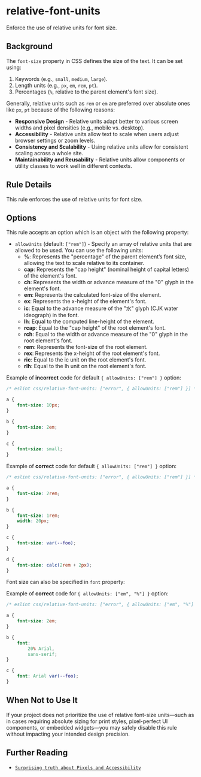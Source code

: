 # relative-font-units

Enforce the use of relative units for font size.

## Background

The `font-size` property in CSS defines the size of the text. It can be set using:

1. Keywords (e.g., `small`, `medium`, `large`).
1. Length units (e.g., `px`, `em`, `rem`, `pt`).
1. Percentages (`%`, relative to the parent element's font size).

Generally, relative units such as `rem` or `em` are preferred over absolute ones like `px`, `pt` because of the following reasons:

- **Responsive Design** - Relative units adapt better to various screen widths and pixel densities (e.g., mobile vs. desktop).
- **Accessibility** - Relative units allow text to scale when users adjust browser settings or zoom levels.
- **Consistency and Scalability** - Using relative units allow for consistent scaling across a whole site.
- **Maintainability and Reusability** - Relative units allow components or utility classes to work well in different contexts.

## Rule Details

This rule enforces the use of relative units for font size.

## Options

This rule accepts an option which is an object with the following property:

- `allowUnits` (default: `["rem"]`) - Specify an array of relative units that are allowed to be used. You can use the following units:
    - **%**: Represents the "percentage" of the parent element’s font size, allowing the text to scale relative to its container.
    - **cap**: Represents the "cap height" (nominal height of capital letters) of the element's font.
    - **ch**: Represents the width or advance measure of the "0" glyph in the element's font.
    - **em**: Represents the calculated font-size of the element.
    - **ex**: Represents the x-height of the element's font.
    - **ic**: Equal to the advance measure of the "水" glyph (CJK water ideograph) in the font.
    - **lh**: Equal to the computed line-height of the element.
    - **rcap**: Equal to the "cap height" of the root element's font.
    - **rch**: Equal to the width or advance measure of the "0" glyph in the root element's font.
    - **rem**: Represents the font-size of the root element.
    - **rex**: Represents the x-height of the root element's font.
    - **ric**: Equal to the ic unit on the root element's font.
    - **rlh**: Equal to the lh unit on the root element's font.

Example of **incorrect** code for default `{ allowUnits: ["rem"] }` option:

```css
/* eslint css/relative-font-units: ["error", { allowUnits: ["rem"] }] */

a {
	font-size: 10px;
}

b {
	font-size: 2em;
}

c {
	font-size: small;
}
```

Example of **correct** code for default `{ allowUnits: ["rem"] }` option:

```css
/* eslint css/relative-font-units: ["error", { allowUnits: ["rem"] }] */

a {
	font-size: 2rem;
}

b {
	font-size: 1rem;
	width: 20px;
}

c {
	font-size: var(--foo);
}

d {
	font-size: calc(2rem + 2px);
}
```

Font size can also be specified in `font` property:

Example of **correct** code for `{ allowUnits: ["em", "%"] }` option:

```css
/* eslint css/relative-font-units: ["error", { allowUnits: ["em", "%"] }] */

a {
	font-size: 2em;
}

b {
	font:
		20% Arial,
		sans-serif;
}

c {
	font: Arial var(--foo);
}
```

## When Not to Use It

If your project does not prioritize the use of relative font-size units—such as in cases requiring absolute sizing for print styles, pixel-perfect UI components, or embedded widgets—you may safely disable this rule without impacting your intended design precision.

## Further Reading

- [`Surprising truth about Pixels and Accessibility`](https://www.joshwcomeau.com/css/surprising-truth-about-pixels-and-accessibility/)
